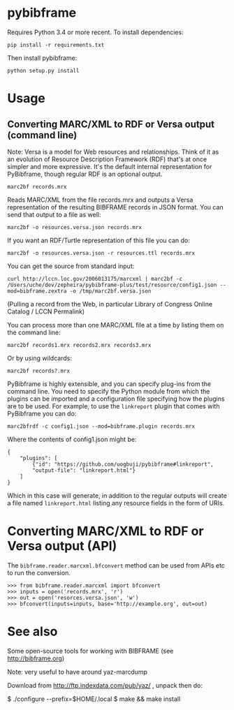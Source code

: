 # pybibframe

<!-- Once on PyPI can simplify to: pip install pybibframe -->

Requires Python 3.4 or more recent. To install dependencies:

    pip install -r requirements.txt

Then install pybibframe:

    python setup.py install

# Usage

## Converting MARC/XML to RDF or Versa output (command line)

Note: Versa is a model for Web resources and relationships. Think of it as an evolution of Resource Description Framework (RDF) that's at once simpler and more expressive. It's the default internal representation for PyBibframe, though regular RDF is an optional output.

    marc2bf records.mrx

Reads MARC/XML from the file records.mrx and outputs a Versa representation of the resulting BIBFRAME records in JSON format. You can send that output to a file as well:

    marc2bf -o resources.versa.json records.mrx

If you want an RDF/Turtle representation of this file you can do:

    marc2bf -o resources.versa.json -r resources.ttl records.mrx

You can get the source from standard input:

    curl http://lccn.loc.gov/2006013175/marcxml | marc2bf -c /Users/uche/dev/zepheira/pybibframe-plus/test/resource/config1.json --mod=bibframe.zextra -o /tmp/marc2bf.versa.json

<!--
	See also Das Innere des Glaspalastes in London from one of Eric Miller's favorite examples
    curl http://lccn.loc.gov/2012659481/marcxml | marc2bf -c /Users/uche/dev/zepheira/pybibframe-plus/test/resource/config1.json --mod=bibframe.zextra -o /tmp/marc2bf.versa.json
-->

(Pulling a record from the Web, in particular Library of Congress Online Catalog / LCCN Permalink)

You can process more than one MARC/XML file at a time by listing them on the command line:

    marc2bf records1.mrx records2.mrx records3.mrx

Or by using wildcards:

    marc2bf records?.mrx

PyBibframe is highly extensible, and you can specify plug-ins from the command line. You need to specify the Python module from which the plugins can be imported and a configuration file specifying how the plugins are to be used. For example, to use the `linkreport` plugin that comes with PyBibframe you can do:

    marc2bfrdf -c config1.json --mod=bibframe.plugin records.mrx

Where the contents of config1.json might be:

	{
	    "plugins": [
	        {"id": "https://github.com/uogbuji/pybibframe#linkreport",
	        "output-file": "linkreport.html"}
	    ]
	}

Which in this case will generate, in addition to the regular outputs will create a file named `linkreport.html` listing any resource fields in the form of URIs.


# Converting MARC/XML to RDF or Versa output (API)

The `bibframe.reader.marcxml.bfconvert` method can be used from APIs etc to run the conversion.

	>>> from bibframe.reader.marcxml import bfconvert
	>>> inputs = open('records.mrx', 'r')
	>>> out = open('resorces.versa.json', 'w')
	>>> bfconvert(inputs=inputs, base='http://example.org', out=out)


# See also

Some open-source tools for working with BIBFRAME (see http://bibframe.org)


Note: very useful to have around yaz-marcdump

Download from http://ftp.indexdata.com/pub/yaz/ , unpack then do:

$ ./configure --prefix=$HOME/.local
$ make && make install

